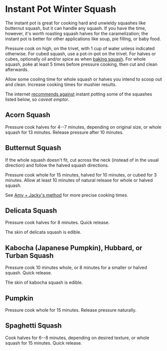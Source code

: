 [Instant Pot]: ../indices/instantPot.html

# Instant Pot Winter Squash

The instant pot is great for cooking hard and unwieldy squashes like butternut squash, but it can handle any squash.  If you have the time, however, it's worth roasting squash halves for the caramelization; the instant pot is better for other applications like soup, pie filling, or baby food.

Pressure cook on high, on the trivet, with 1 cup of water unless indicated otherwise.
For cubed squash, use a pot-in-pot on the trivet.
For halves or cubes, optionally oil and/or spice as when [baking squash](../roots/squash.md).
For whole squash, poke at least 5 times before pressure cooking, then cut and clean afterwards.

Allow some cooling time for whole squash or halves you intend to scoop out and clean.  Increase cooking times for mushier results.

The internet [recommends against](https://greatsquash.com/master-recipe-instant-pot-squash/) instant potting some of the squashes listed below, so *caveat emptor*.

## Acorn Squash

Pressure cook halves for 4--7 minutes, depending on original size, or whole squash for 13 minutes.  Release pressure after 10 minutes.

## Butternut Squash

If the whole squash doesn't fit, cut across the neck (instead of in the usual direction) and follow the halved squash directions.

Pressure cook whole for 15 minutes, halved for 10 minutes, or cubed for 3 minutes.
Allow at least 10 minutes of natural release for whole or halved squash.

See [Amy + Jacky's method](https://www.pressurecookrecipes.com/instant-pot-butternut-squash/) for more precise cooking times.

## Delicata Squash

Pressure cook halves for 8 minutes.  Quick release.

The skin of delicata squash is edible.

## Kabocha (Japanese Pumpkin), Hubbard, or Turban Squash

Pressure cook 10 minutes whole, or 8 minutes for a smaller or halved squash.  Quick release.

The skin of kabocha squash is edible.

## Pumpkin

Pressure cook whole for 15 minutes.  Release pressure naturally.

## Spaghetti Squash

Cook halves for 6--8 minutes, depending on desired texture, or whole squash for 15 minutes.  Quick release.


